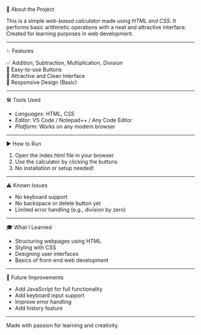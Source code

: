 📘 About the Project

This is a simple *web-based calculator* made using *HTML and CSS*. It performs basic arithmetic operations with a neat and attractive interface. Created for learning purposes in web development.

---

✨ Features

✅ Addition, Subtraction, Multiplication, Division  
🧮 Easy-to-use Buttons  
🎨 Attractive and Clean Interface  
📱 Responsive Design (Basic)  


---

🛠 Tools Used

- *Languages:* HTML, CSS  
- *Editor:* VS Code / Notepad++ / Any Code Editor  
- *Platform:* Works on any modern browser

---

▶ How to Run

1. Open the index.html file in your browser  
2. Use the calculator by clicking the buttons  
3. No installation or setup needed!

---

⚠ Known Issues

- No keyboard support  
- No backspace or delete button yet  
- Limited error handling (e.g., division by zero)

---

🎓 What I Learned

- Structuring webpages using HTML  
- Styling with CSS  
- Designing user interfaces  
- Basics of front-end web development

---

🚀 Future Improvements

- Add JavaScript for full functionality  
- Add keyboard input support  
- Improve error handling  
- Add history feature

---

Made with passion for learning and creativity.

